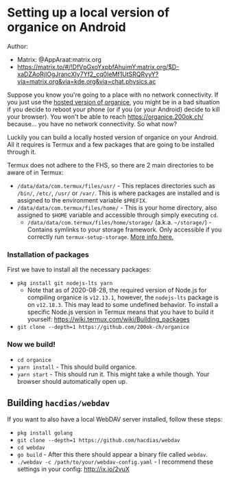 # Setting up a local version of organice on Android

Author:
  - Matrix: @AppAraat:matrix.org
  - https://matrix.to/#/!DfVpGxoYxpbfAhuimY:matrix.org/$D-xaDZAoRjIOgJrancXIy7Yf2_cq0IeMf1UtSRQRyyY?via=matrix.org&via=kde.org&via=chat.physics.ac

Suppose you know you're going to a place with no network connectivity. If you just use the [hosted version of organice](https://organice.200ok.ch/), you might be in a bad situation if you decide to reboot your phone (or if you (or your Android) decide to kill your browser). You won't be able to reach https://organice.200ok.ch/ because... you have no network connectivity. So what now?

Luckily you can build a locally hosted version of organice on your Android. All it requires is Termux and a few packages that are going to be installed through it.

Termux does not adhere to the FHS, so there are 2 main directories to be aware of in Termux:

* `/data/data/com.termux/files/usr/` - This replaces directories such as `/bin/`, `/etc/`, `/usr/` or `/var/`. This is where packages are installed and is assigned to the environment variable `$PREFIX`.
* `/data/data/com.termux/files/home/` - This is your home directory, also assigned to `$HOME` variable and accessible through simply executing `cd`.
	* `/data/data/com.termux/files/home/storage/` (a.k.a. `~/storage/`) - Contains symlinks to your storage framework. Only accessible if you correctly run `termux-setup-storage`. [More info here.](https://wiki.termux.com/wiki/Internal_and_external_storage)


### Installation of packages
First we have to install all the necessary packages:

* `pkg install git nodejs-lts yarn`
	* Note that as of 2020-08-28, the required version of Node.js for compiling organice is `v12.13.1`, however, the `nodejs-lts` package is on `v12.18.3`. This may lead to some undefined behavior. To install a specific Node.js version in Termux means that you have to build it yourself: https://wiki.termux.com/wiki/Building_packages
* `git clone --depth=1 https://github.com/200ok-ch/organice`

### Now we build!
* `cd organice`
* `yarn install` - This should build organice.
* `yarn start` - This should run it. This might take a while though. Your browser should automatically open up.


## Building `hacdias/webdav`
If you want to also have a local WebDAV server installed, follow these steps:

* `pkg install golang`
* `git clone --depth=1 https://github.com/hacdias/webdav`
* `cd webdav`
* `go build` - After this there should appear a binary file called `webdav`.
* `./webdav -c /path/to/your/webdav-config.yaml` - I recommend these settings in your config: http://ix.io/2vuX
